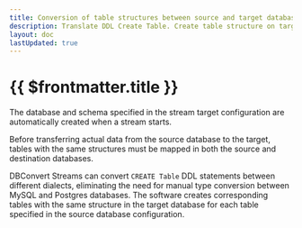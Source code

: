 ```yaml
---
title: Conversion of table structures between source and target databases.
description: Translate DDL Create Table. Create table structure on targets.
layout: doc
lastUpdated: true
---
```


# {{ $frontmatter.title }}

The database and schema specified in the stream target configuration are automatically created when a stream starts.

Before transferring actual data from the source database to the target, tables with the same structures must be mapped in both the source and destination databases.

DBConvert Streams can convert `CREATE Table` DDL statements between different dialects, eliminating the need for manual type conversion between MySQL and Postgres databases. The software creates corresponding tables with the same structure in the target database for each table specified in the source database configuration.
